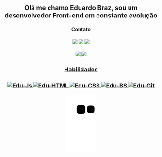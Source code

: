 <h2 align="center">Olá me chamo Eduardo Braz, sou um desenvolvedor Front-end em constante evolução</h2>

<h3 align="center">Contato<h3>
  
<div align="center"style="display: inline_block">
  <a href="https://www.linkedin.com/in/eduardo-s-8b0210161/" target="_blank"><img src="https://img.shields.io/badge/LinkedIn-0077B5?style=for-the-badge&logo=linkedin&logoColor=white" target="_blank"></a>
  <a href="esb1106@gmail.com" target="_blank"><img src="https://img.shields.io/badge/Gmail-D14836?style=for-the-badge&logo=gmail&logoColor=white" target="_blank"></a>
  <a href="https://wa.me/5511958464862" target="_blank"><img src="https://img.shields.io/badge/WhatsApp-25D366?style=for-the-badge&logo=whatsapp&logoColor=white" target="_blank"></a>
  </div>
  
<div align="center"><br>
  <a href="https://github.com/EduardoBraz1">
  <img height="180em" src="https://github-readme-stats.vercel.app/api?username=EduardoBraz1&show_icons=true&theme=vue-dark&include_all_commits=true&count_private=true"/>
  <img height="180em" src="https://github-readme-stats.vercel.app/api/top-langs/?username=EduardoBraz1&layout=compact&langs_count=7&theme=vue-dark"/>
</div>
  
<h3 align="center">Habilidades<h3>
  
<div align="center" style="display: inline_block">
  <img align="center" alt="Edu-Js" height="30" width="40" src="https://cdn.jsdelivr.net/gh/devicons/devicon/icons/javascript/javascript-original.svg"/>
  <img align="center" alt="Edu-HTML" height="30" width="40" src="https://cdn.jsdelivr.net/gh/devicons/devicon/icons/html5/html5-original.svg"/>
  <img align="center" alt="Edu-CSS" height="30" width="40" src="https://cdn.jsdelivr.net/gh/devicons/devicon/icons/css3/css3-original.svg"/>
  <img align="center" alt="Edu-BS" height="30" width="40" src="https://cdn.jsdelivr.net/gh/devicons/devicon/icons/bootstrap/bootstrap-original.svg" />
  <img align="center" alt="Edu-Git" height="30" width="40" src="https://cdn.jsdelivr.net/gh/devicons/devicon/icons/git/git-original.svg" />  
</div>
  
<div align="center">
  
  ![snake gif](https://github.com/EduardoBraz1/EduardoBraz1/blob/output/github-contribution-grid-snake.svg)
</div>
  
